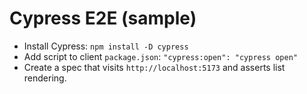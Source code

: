# Cypress E2E (sample)
- Install Cypress: `npm install -D cypress`
- Add script to client `package.json`: `"cypress:open": "cypress open"`
- Create a spec that visits `http://localhost:5173` and asserts list rendering.
